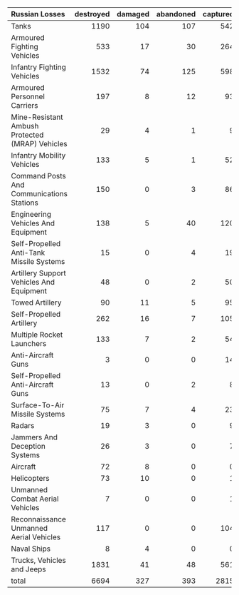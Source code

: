 | Russian Losses                                   |   destroyed |   damaged |   abandoned |   captured |   total |
|:-------------------------------------------------|------------:|----------:|------------:|-----------:|--------:|
| Tanks                                            |        1190 |       104 |         107 |        542 |    1943 |
| Armoured Fighting Vehicles                       |         533 |        17 |          30 |        264 |     844 |
| Infantry Fighting Vehicles                       |        1532 |        74 |         125 |        598 |    2329 |
| Armoured Personnel Carriers                      |         197 |         8 |          12 |         93 |     310 |
| Mine-Resistant Ambush Protected  (MRAP) Vehicles |          29 |         4 |           1 |          9 |      43 |
| Infantry Mobility Vehicles                       |         133 |         5 |           1 |         52 |     191 |
| Command Posts And Communications Stations        |         150 |         0 |           3 |         86 |     239 |
| Engineering Vehicles And Equipment               |         138 |         5 |          40 |        120 |     303 |
| Self-Propelled Anti-Tank Missile Systems         |          15 |         0 |           4 |         19 |      38 |
| Artillery Support Vehicles And Equipment         |          48 |         0 |           2 |         50 |     100 |
| Towed Artillery                                  |          90 |        11 |           5 |         95 |     201 |
| Self-Propelled Artillery                         |         262 |        16 |           7 |        105 |     390 |
| Multiple Rocket Launchers                        |         133 |         7 |           2 |         54 |     196 |
| Anti-Aircraft Guns                               |           3 |         0 |           0 |         14 |      17 |
| Self-Propelled Anti-Aircraft Guns                |          13 |         0 |           2 |          8 |      23 |
| Surface-To-Air Missile Systems                   |          75 |         7 |           4 |         23 |     109 |
| Radars                                           |          19 |         3 |           0 |          9 |      31 |
| Jammers And Deception Systems                    |          26 |         3 |           0 |          7 |      36 |
| Aircraft                                         |          72 |         8 |           0 |          0 |      80 |
| Helicopters                                      |          73 |        10 |           0 |          1 |      84 |
| Unmanned Combat Aerial Vehicles                  |           7 |         0 |           0 |          1 |       8 |
| Reconnaissance Unmanned Aerial Vehicles          |         117 |         0 |           0 |        104 |     221 |
| Naval Ships                                      |           8 |         4 |           0 |          0 |      12 |
| Trucks, Vehicles and Jeeps                       |        1831 |        41 |          48 |        561 |    2481 |
| total                                            |        6694 |       327 |         393 |       2815 |   10229 |